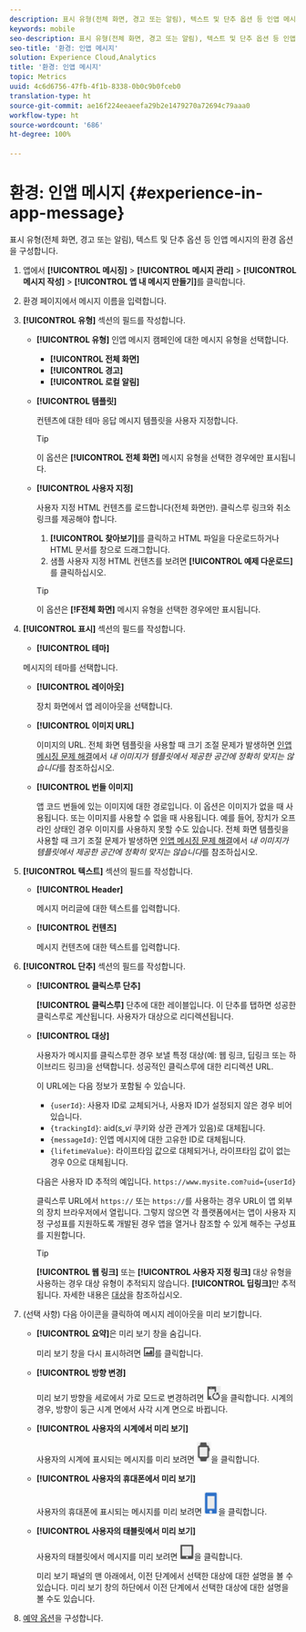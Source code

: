 ```yaml
---
description: 표시 유형(전체 화면, 경고 또는 알림), 텍스트 및 단추 옵션 등 인앱 메시지의 환경 옵션을 구성합니다.
keywords: mobile
seo-description: 표시 유형(전체 화면, 경고 또는 알림), 텍스트 및 단추 옵션 등 인앱 메시지의 환경 옵션을 구성합니다.
seo-title: '환경: 인앱 메시지'
solution: Experience Cloud,Analytics
title: '환경: 인앱 메시지'
topic: Metrics
uuid: 4c6d6756-47fb-4f1b-8338-0b0c9b0fceb0
translation-type: ht
source-git-commit: ae16f224eeaeefa29b2e1479270a72694c79aaa0
workflow-type: ht
source-wordcount: '686'
ht-degree: 100%

---
```



# 환경: 인앱 메시지 {#experience-in-app-message}

표시 유형(전체 화면, 경고 또는 알림), 텍스트 및 단추 옵션 등 인앱 메시지의 환경 옵션을 구성합니다.

1. 앱에서 **[!UICONTROL 메시징]** > **[!UICONTROL 메시지 관리]** > **[!UICONTROL 메시지 작성]** > **[!UICONTROL 앱 내 메시지 만들기]**&#x200B;를 클릭합니다.
1. 환경 페이지에서 메시지 이름을 입력합니다.
1. **[!UICONTROL 유형]** 섹션의 필드를 작성합니다.

   * **[!UICONTROL 유형]**
인앱 메시지 캠페인에 대한 메시지 유형을 선택합니다.

      * **[!UICONTROL 전체 화면]**
      * **[!UICONTROL 경고]**
      * **[!UICONTROL 로컬 알림]**
   * **[!UICONTROL 템플릿]**

      컨텐츠에 대한 테마 응답 메시지 템플릿을 사용자 지정합니다.

      >[!TIP]
      >
      >이 옵션은 **[!UICONTROL 전체 화면]** 메시지 유형을 선택한 경우에만 표시됩니다.

   * **[!UICONTROL 사용자 지정]**

      사용자 지정 HTML 컨텐츠를 로드합니다(전체 화면만). 클릭스루 링크와 취소 링크를 제공해야 합니다.

      1. **[!UICONTROL 찾아보기]**&#x200B;를 클릭하고 HTML 파일을 다운로드하거나 HTML 문서를 창으로 드래그합니다.
      1. 샘플 사용자 지정 HTML 컨텐츠를 보려면 **[!UICONTROL 예제 다운로드]**&#x200B;를 클릭하십시오.

      >[!TIP]
      >
      >이 옵션은 **[!F전체 화면]** 메시지 유형을 선택한 경우에만 표시됩니다.



1. **[!UICONTROL 표시]** 섹션의 필드를 작성합니다.

   * **[!UICONTROL 테마]**

   메시지의 테마를 선택합니다.

   * **[!UICONTROL 레이아웃]**

      장치 화면에서 앱 레이아웃을 선택합니다.

   * **[!UICONTROL 이미지 URL]**

      이미지의 URL. 전체 화면 템플릿을 사용할 때 크기 조절 문제가 발생하면 [인앱 메시징 문제 해결](/help/using/in-app-messaging/t-in-app-message/in-apps-ts.md)에서 *내 이미지가 템플릿에서 제공한 공간에 정확히 맞지는 않습니다*&#x200B;를 참조하십시오.

   * **[!UICONTROL 번들 이미지]**

      앱 코드 번들에 있는 이미지에 대한 경로입니다. 이 옵션은 이미지가 없을 때 사용됩니다. 또는 이미지를 사용할 수 없을 때 사용됩니다. 예를 들어, 장치가 오프라인 상태인 경우 이미지를 사용하지 못할 수도 있습니다. 전체 화면 템플릿을 사용할 때 크기 조절 문제가 발생하면 [인앱 메시징 문제 해결](/help/using/in-app-messaging/t-in-app-message/in-apps-ts.md)에서 *내 이미지가 템플릿에서 제공한 공간에 정확히 맞지는 않습니다*&#x200B;를 참조하십시오.


1. **[!UICONTROL 텍스트]** 섹션의 필드를 작성합니다.

   * **[!UICONTROL Header]**

      메시지 머리글에 대한 텍스트를 입력합니다.

   * **[!UICONTROL 컨텐츠]**

      메시지 컨텐츠에 대한 텍스트를 입력합니다.

1. **[!UICONTROL 단추]** 섹션의 필드를 작성합니다.

   * **[!UICONTROL 클릭스루 단추]**

      **[!UICONTROL 클릭스루]** 단추에 대한 레이블입니다. 이 단추를 탭하면 성공한 클릭스루로 계산됩니다. 사용자가 대상으로 리디렉션됩니다.

   * **[!UICONTROL 대상]**

      사용자가 메시지를 클릭스루한 경우 보낼 특정 대상(예: 웹 링크, 딥링크 또는 하이브리드 링크)을 선택합니다. 성공적인 클릭스루에 대한 리디렉션 URL.

      이 URL에는 다음 정보가 포함될 수 있습니다.

      * `{userId}`: 사용자 ID로 교체되거나, 사용자 ID가 설정되지 않은 경우 비어 있습니다.
      * `{trackingId}`: aid(*s_vi* 쿠키와 상관 관계가 있음)로 대체됩니다.
      * `{messageId}`: 인앱 메시지에 대한 고유한 ID로 대체됩니다.
      * `{lifetimeValue}`: 라이프타임 값으로 대체되거나, 라이프타임 값이 없는 경우 0으로 대체됩니다.

      다음은 사용자 ID 추적의 예입니다. `https://www.mysite.com?uid={userId}`

      클릭스루 URL에서 `https://` 또는 `https://`를 사용하는 경우 URL이 앱 외부의 장치 브라우저에서 열립니다. 그렇지 않으면 각 플랫폼에서는 앱이 사용자 지정 구성표를 지원하도록 개발된 경우 앱을 열거나 참조할 수 있게 해주는 구성표를 지원합니다.

      >[!TIP]
      >
      >**[!UICONTROL 웹 링크]** 또는 **[!UICONTROL 사용자 지정 링크]** 대상 유형을 사용하는 경우 대상 유형이 추적되지 않습니다. **[!UICONTROL 딥링크]**&#x200B;만 추적됩니다. 자세한 내용은 [대상](/help/using/acquisition-main/c-create-destinations.md)을 참조하십시오.


1. (선택 사항) 다음 아이콘을 클릭하여 메시지 레이아웃을 미리 보기합니다.

   * **[!UICONTROL 요약]**&#x200B;은 미리 보기 창을 숨깁니다.

      미리 보기 창을 다시 표시하려면 ![미리 보기](assets/icon_preview.png)를 클릭합니다.

   * **[!UICONTROL 방향 변경]**

      미리 보기 방향을 세로에서 가로 모드로 변경하려면 ![방향](assets/icon_orientation.png)을 클릭합니다. 시계의 경우, 방향이 둥근 시계 면에서 사각 시계 면으로 바뀝니다.

   * **[!UICONTROL 사용자의 시계에서 미리 보기]**

      사용자의 시계에 표시되는 메시지를 미리 보려면 ![시계 아이콘](assets/icon_watch.png)을 클릭합니다.

   * **[!UICONTROL 사용자의 휴대폰에서 미리 보기]**

      사용자의 휴대폰에 표시되는 메시지를 미리 보려면 ![전화 아이콘](assets/icon_phone.png)을 클릭합니다.

   * **[!UICONTROL 사용자의 태블릿에서 미리 보기]**

      사용자의 태블릿에서 메시지를 미리 보려면 ![태블릿 아이콘](assets/icon_tablet.png)을 클릭합니다.

      미리 보기 패널의 맨 아래에서, 이전 단계에서 선택한 대상에 대한 설명을 볼 수 있습니다. 미리 보기 창의 하단에서 이전 단계에서 선택한 대상에 대한 설명을 볼 수도 있습니다.

1. [예약 옵션](/help/using/in-app-messaging/t-in-app-message/c-schedule-in-app-message.md)을 구성합니다.
